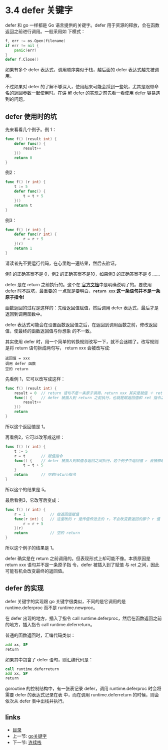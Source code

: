 # 3.4 defer 关键字

defer 和 go 一样都是 Go 语言提供的关键字。defer 用于资源的释放，会在函数返回之前进行调用。一般采用如
下模式：

```go
f, err := os.Open(filename)
if err != nil {
    panic(err)
}
defer f.Close()
```

如果有多个 defer 表达式，调用顺序类似于栈，越后面的 defer 表达式越先被调用。

不过如果对 defer 的了解不够深入，使用起来可能会踩到一些坑，尤其是跟带命名的返回参数一起使用时。在讲
解 defer 的实现之前先看一看使用 defer 容易遇到的问题。

## defer 使用时的坑

先来看看几个例子。例 1：

```go
func f() (result int) {
	defer func() {
	    result++
	}()
	return 0
}
```

例2：

```go
func f() (r int) {
    t := 5
    defer func() {
	    t = t + 5
    }()
    return t
}
```

例3：

```go
func f() (r int) {
	defer func(r int) {
	    r = r + 5
	}(r)
	return 1
}
```

请读者先不要运行代码，在心里跑一遍结果，然后去验证。

例1 的正确答案不是 0，例2 的正确答案不是10，如果例3 的正确答案不是 6 ......

defer 是在 return 之前执行的。这个在 [官方文档][1]中是明确说明了的。要使用 defer 时不踩坑，最重要的
一点就是要明白，**`return xxx` 这一条语句并不是一条原子指令!**

[1]: http://golang.org/ref/spec#defer_statements

函数返回的过程是这样的：先给返回值赋值，然后调用 defer 表达式，最后才是返回到调用函数中。

defer 表达式可能会在设置函数返回值之后，在返回到调用函数之前，修改返回值，使最终的函数返回值与你想象
的不一致。

其实使用 defer 时，用一个简单的转换规则改写一下，就不会迷糊了。改写规则是将 return 语句拆成两句写，
return xxx 会被改写成:

	返回值 = xxx
	调用 defer 函数
	空的 return

先看例 1，它可以改写成这样：

```go
func f() (result int) {
    result = 0  // return 语句不是一条原子调用，return xxx 其实是赋值 ＋ ret 指令
    func() {    // defer 被插入到 return 之前执行，也就是赋返回值和 ret 指令之间
	    result++
    }()
    return
}
```

所以这个返回值是 1。

再看例2，它可以改写成这样：

```go
func f() (r int) {
    t := 5
    r = t       // 赋值指令
    func() {    // defer 被插入到赋值与返回之间执行，这个例子中返回值 r 没被修改过
	    t = t + 5
    }
    return      // 空的return指令
}
```

所以这个的结果是 5。

最后看例3，它改写后变成：

```go
func f() (r int) {
    r = 1           // 给返回值赋值
    func(r int) {   // 这里改的 r 是传值传进去的 r，不会改变要返回的那个 r 值
	    r = r + 5
    }(r)
    return          // 空的 return
}
```

所以这个例子的结果是 1。

defer 确实是在 return 之前调用的。但表现形式上却可能不像。本质原因是 return xxx 语句并不是一条原子指
令，defer 被插入到了赋值 与 ret 之间，因此可能有机会改变最终的返回值。

## defer 的实现

defer 关键字的实现跟 go 关键字很类似，不同的是它调用的是 runtime.deferproc 而不是 runtime.newproc。

在 defer 出现的地方，插入了指令 call runtime.deferproc，然后在函数返回之前的地方，插入指令 call 
runtime.deferreturn。

普通的函数返回时，汇编代码类似：

```asm
add xx, SP
return
```

如果其中包含了 defer 语句，则汇编代码是：

```asm
call runtime.deferreturn
add xx, SP
return
```

goroutine 的控制结构中，有一张表记录 defer，调用 runtime.deferproc 时会将需要 defer 的表达式记录在表
中，而在调用 runtime.deferreturn 的时候，则会依次从 defer 表中出栈并执行。

## links
   * [目录](<preface.md>)
   * 上一节: [go关键字](<03.3.md>)
   * 下一节: [连续栈](<03.5.md>)
